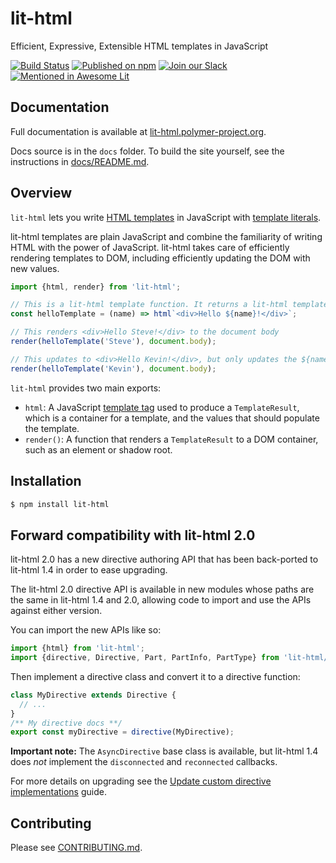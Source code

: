# lit-html
Efficient, Expressive, Extensible HTML templates in JavaScript

[![Build Status](https://travis-ci.org/lit/lit.svg?branch=lit-html-1.4.x)](https://travis-ci.org/Polymer/lit-html)
[![Published on npm](https://img.shields.io/npm/v/lit-html.svg)](https://www.npmjs.com/package/lit-html)
[![Join our Slack](https://img.shields.io/badge/slack-join%20chat-4a154b.svg)](https://lit.dev/slack-invite/)
[![Mentioned in Awesome Lit](https://awesome.re/mentioned-badge.svg)](https://github.com/web-padawan/awesome-lit)

## Documentation

Full documentation is available at [lit-html.polymer-project.org](https://lit-html.polymer-project.org).

Docs source is in the `docs` folder. To build the site yourself, see the instructions in [docs/README.md](docs/README.md).

## Overview

`lit-html` lets you write [HTML templates](https://developer.mozilla.org/en-US/docs/Web/HTML/Element/template) in JavaScript with [template literals](https://developer.mozilla.org/en-US/docs/Web/JavaScript/Reference/Template_literals).

lit-html templates are plain JavaScript and combine the familiarity of writing HTML with the power of JavaScript. lit-html takes care of efficiently rendering templates to DOM, including efficiently updating the DOM with new values.

```javascript
import {html, render} from 'lit-html';

// This is a lit-html template function. It returns a lit-html template.
const helloTemplate = (name) => html`<div>Hello ${name}!</div>`;

// This renders <div>Hello Steve!</div> to the document body
render(helloTemplate('Steve'), document.body);

// This updates to <div>Hello Kevin!</div>, but only updates the ${name} part
render(helloTemplate('Kevin'), document.body);
```

`lit-html` provides two main exports:

 * `html`: A JavaScript [template tag](https://developer.mozilla.org/en-US/docs/Web/JavaScript/Reference/Template_literals#Tagged_template_literals) used to produce a `TemplateResult`, which is a container for a template, and the values that should populate the template.
 * `render()`: A function that renders a `TemplateResult` to a DOM container, such as an element or shadow root.

## Installation

```bash
$ npm install lit-html
```

## Forward compatibility with lit-html 2.0

lit-html 2.0 has a new directive authoring API that has been back-ported to lit-html 1.4 in order to ease upgrading.

The lit-html 2.0 directive API is available in new modules whose paths are the same in lit-html 1.4 and 2.0, allowing code to import and use the APIs against either version.

You can import the new APIs like so:

```ts
import {html} from 'lit-html';
import {directive, Directive, Part, PartInfo, PartType} from 'lit-html/directive.js';
```

Then implement a directive class and convert it to a directive function:

```ts
class MyDirective extends Directive {
  // ...
}
/** My directive docs **/
export const myDirective = directive(MyDirective);
```

**Important note:** The `AsyncDirective` base class is available, but lit-html 1.4 does _not_ implement the `disconnected` and `reconnected` callbacks.

For more details on upgrading see the [Update custom directive implementations](https://lit.dev/docs/releases/upgrade/#update-custom-directive-implementations) guide.

## Contributing

Please see [CONTRIBUTING.md](./CONTRIBUTING.md).
